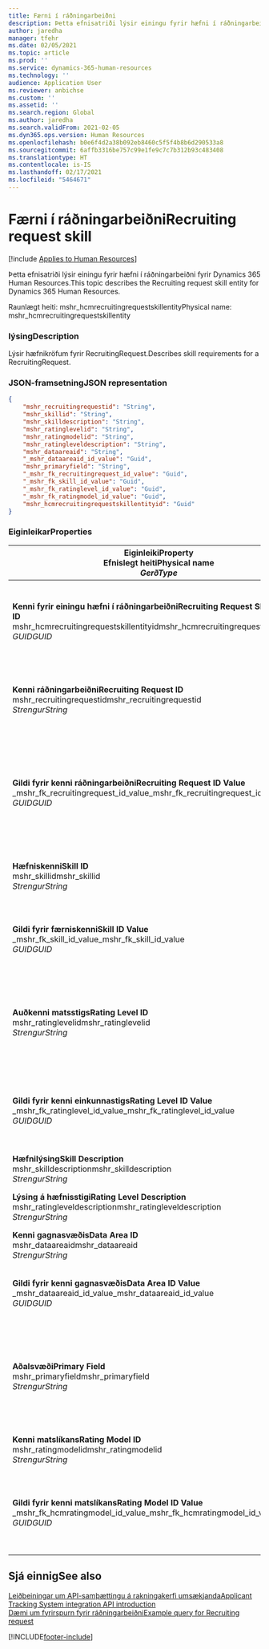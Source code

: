 ```yaml
---
title: Færni í ráðningarbeiðni
description: Þetta efnisatriði lýsir einingu fyrir hæfni í ráðningarbeiðni fyrir Dynamics 365 Human Resources.
author: jaredha
manager: tfehr
ms.date: 02/05/2021
ms.topic: article
ms.prod: ''
ms.service: dynamics-365-human-resources
ms.technology: ''
audience: Application User
ms.reviewer: anbichse
ms.custom: ''
ms.assetid: ''
ms.search.region: Global
ms.author: jaredha
ms.search.validFrom: 2021-02-05
ms.dyn365.ops.version: Human Resources
ms.openlocfilehash: b0e6f4d2a38b092eb8460c5f5f4b8b6d290533a8
ms.sourcegitcommit: 6affb3316be757c99e1fe9c7c7b312b93c483408
ms.translationtype: HT
ms.contentlocale: is-IS
ms.lasthandoff: 02/17/2021
ms.locfileid: "5464671"
---
```

# <a name="recruiting-request-skill"></a><span data-ttu-id="ba7b5-103">Færni í ráðningarbeiðni</span><span class="sxs-lookup"><span data-stu-id="ba7b5-103">Recruiting request skill</span></span>

[!include [Applies to Human Resources](../includes/applies-to-hr.md)]

<span data-ttu-id="ba7b5-104">Þetta efnisatriði lýsir einingu fyrir hæfni í ráðningarbeiðni fyrir Dynamics 365 Human Resources.</span><span class="sxs-lookup"><span data-stu-id="ba7b5-104">This topic describes the Recruiting request skill entity for Dynamics 365 Human Resources.</span></span>

<span data-ttu-id="ba7b5-105">Raunlægt heiti: mshr_hcmrecruitingrequestskillentity</span><span class="sxs-lookup"><span data-stu-id="ba7b5-105">Physical name: mshr_hcmrecruitingrequestskillentity</span></span>

### <a name="description"></a><span data-ttu-id="ba7b5-106">lýsing</span><span class="sxs-lookup"><span data-stu-id="ba7b5-106">Description</span></span>

<span data-ttu-id="ba7b5-107">Lýsir hæfnikröfum fyrir RecruitingRequest.</span><span class="sxs-lookup"><span data-stu-id="ba7b5-107">Describes skill requirements for a RecruitingRequest.</span></span>

### <a name="json-representation"></a><span data-ttu-id="ba7b5-108">JSON-framsetning</span><span class="sxs-lookup"><span data-stu-id="ba7b5-108">JSON representation</span></span>

```json
{
    "mshr_recruitingrequestid": "String",
    "mshr_skillid": "String",
    "mshr_skilldescription": "String",
    "mshr_ratinglevelid": "String",
    "mshr_ratingmodelid": "String",
    "mshr_ratingleveldescription": "String",
    "mshr_dataareaid": "String",
    "_mshr_dataareaid_id_value": "Guid",
    "mshr_primaryfield": "String",
    "_mshr_fk_recruitingrequest_id_value": "Guid",
    "_mshr_fk_skill_id_value": "Guid",
    "_mshr_fk_ratinglevel_id_value": "Guid",
    "_mshr_fk_ratingmodel_id_value": "Guid",
    "mshr_hcmrecruitingrequestskillentityid": "Guid"
}
```

### <a name="properties"></a><span data-ttu-id="ba7b5-109">Eiginleikar</span><span class="sxs-lookup"><span data-stu-id="ba7b5-109">Properties</span></span>

| <span data-ttu-id="ba7b5-110">Eiginleiki</span><span class="sxs-lookup"><span data-stu-id="ba7b5-110">Property</span></span><br><span data-ttu-id="ba7b5-111">**Efnislegt heiti**</span><span class="sxs-lookup"><span data-stu-id="ba7b5-111">**Physical name**</span></span><br><span data-ttu-id="ba7b5-112">**_Gerð_**</span><span class="sxs-lookup"><span data-stu-id="ba7b5-112">**_Type_**</span></span> | <span data-ttu-id="ba7b5-113">Nota</span><span class="sxs-lookup"><span data-stu-id="ba7b5-113">Use</span></span> | <span data-ttu-id="ba7b5-114">lýsing</span><span class="sxs-lookup"><span data-stu-id="ba7b5-114">Description</span></span> |
| --- | --- | --- |
| <span data-ttu-id="ba7b5-115">**Kenni fyrir einingu hæfni í ráðningarbeiðni**</span><span class="sxs-lookup"><span data-stu-id="ba7b5-115">**Recruiting Request Skill Entity ID**</span></span><br><span data-ttu-id="ba7b5-116">mshr_hcmrecruitingrequestskillentityid</span><span class="sxs-lookup"><span data-stu-id="ba7b5-116">mshr_hcmrecruitingrequestskillentityid</span></span><br><span data-ttu-id="ba7b5-117">*GUID*</span><span class="sxs-lookup"><span data-stu-id="ba7b5-117">*GUID*</span></span> | <span data-ttu-id="ba7b5-118">Lesa eingöngu</span><span class="sxs-lookup"><span data-stu-id="ba7b5-118">Read-only</span></span><br><span data-ttu-id="ba7b5-119">Krafa</span><span class="sxs-lookup"><span data-stu-id="ba7b5-119">Required</span></span> | <span data-ttu-id="ba7b5-120">Einkvæmt kerfismyndað kenni fyrir færsluna **Hæfni í ráðningarbeiðni**.</span><span class="sxs-lookup"><span data-stu-id="ba7b5-120">System-generated unique identifier for the **Recruiting Request Skill** record.</span></span> |
| <span data-ttu-id="ba7b5-121">**Kenni ráðningarbeiðni**</span><span class="sxs-lookup"><span data-stu-id="ba7b5-121">**Recruiting Request ID**</span></span><br><span data-ttu-id="ba7b5-122">mshr_recruitingrequestid</span><span class="sxs-lookup"><span data-stu-id="ba7b5-122">mshr_recruitingrequestid</span></span><br><span data-ttu-id="ba7b5-123">*Strengur*</span><span class="sxs-lookup"><span data-stu-id="ba7b5-123">*String*</span></span> | <span data-ttu-id="ba7b5-124">Einskrifanlegt</span><span class="sxs-lookup"><span data-stu-id="ba7b5-124">Write-once</span></span><br><span data-ttu-id="ba7b5-125">Krafa</span><span class="sxs-lookup"><span data-stu-id="ba7b5-125">Required</span></span> | <span data-ttu-id="ba7b5-126">Einkvæmt lesanlegt kenni tengdrar ráðningarbeiðni.</span><span class="sxs-lookup"><span data-stu-id="ba7b5-126">The user-readable unique identifier of the associated recruiting request.</span></span> |
| <span data-ttu-id="ba7b5-127">**Gildi fyrir kenni ráðningarbeiðni**</span><span class="sxs-lookup"><span data-stu-id="ba7b5-127">**Recruiting Request ID Value**</span></span><br><span data-ttu-id="ba7b5-128">_mshr_fk_recruitingrequest_id_value</span><span class="sxs-lookup"><span data-stu-id="ba7b5-128">_mshr_fk_recruitingrequest_id_value</span></span><br><span data-ttu-id="ba7b5-129">*GUID*</span><span class="sxs-lookup"><span data-stu-id="ba7b5-129">*GUID*</span></span> | <span data-ttu-id="ba7b5-130">Lesa eingöngu</span><span class="sxs-lookup"><span data-stu-id="ba7b5-130">Read-only</span></span><br><span data-ttu-id="ba7b5-131">Krafa</span><span class="sxs-lookup"><span data-stu-id="ba7b5-131">Required</span></span><br> <span data-ttu-id="ba7b5-132">Framandlykill: mshr_hcmrecruitingrequestentityid of mshr_hcmrecruitingrequestentity eining</span><span class="sxs-lookup"><span data-stu-id="ba7b5-132">Foreign key: mshr_hcmrecruitingrequestentityid of mshr_hcmrecruitingrequestentity entity</span></span> | <span data-ttu-id="ba7b5-133">Einkvæmt kerfismyndað kenni tengdrar ráðningarbeiðni.</span><span class="sxs-lookup"><span data-stu-id="ba7b5-133">System-generated unique identifier of the associated recruiting request.</span></span> |
| <span data-ttu-id="ba7b5-134">**Hæfniskenni**</span><span class="sxs-lookup"><span data-stu-id="ba7b5-134">**Skill ID**</span></span><br><span data-ttu-id="ba7b5-135">mshr_skillid</span><span class="sxs-lookup"><span data-stu-id="ba7b5-135">mshr_skillid</span></span><br><span data-ttu-id="ba7b5-136">*Strengur*</span><span class="sxs-lookup"><span data-stu-id="ba7b5-136">*String*</span></span><br> | <span data-ttu-id="ba7b5-137">Einskrifanlegt</span><span class="sxs-lookup"><span data-stu-id="ba7b5-137">Write-once</span></span><br><span data-ttu-id="ba7b5-138">Krafa</span><span class="sxs-lookup"><span data-stu-id="ba7b5-138">Required</span></span> | <span data-ttu-id="ba7b5-139">Einkvæmt lesanlegt kenni áskilinnar hæfni.</span><span class="sxs-lookup"><span data-stu-id="ba7b5-139">The user-readable unique identifier of the required skill.</span></span> |
| <span data-ttu-id="ba7b5-140">**Gildi fyrir færniskenni**</span><span class="sxs-lookup"><span data-stu-id="ba7b5-140">**Skill ID Value**</span></span><br><span data-ttu-id="ba7b5-141">_mshr_fk_skill_id_value</span><span class="sxs-lookup"><span data-stu-id="ba7b5-141">_mshr_fk_skill_id_value</span></span><br><span data-ttu-id="ba7b5-142">*GUID*</span><span class="sxs-lookup"><span data-stu-id="ba7b5-142">*GUID*</span></span> | <span data-ttu-id="ba7b5-143">Lesa eingöngu</span><span class="sxs-lookup"><span data-stu-id="ba7b5-143">Read-only</span></span><br><span data-ttu-id="ba7b5-144">Krafa</span><span class="sxs-lookup"><span data-stu-id="ba7b5-144">Required</span></span><br><span data-ttu-id="ba7b5-145">Framandlykill: mshr_hcmskillentityid of mshr_hcmskillentity eining</span><span class="sxs-lookup"><span data-stu-id="ba7b5-145">Foreign key: mshr_hcmskillentityid of mshr_hcmskillentity entity</span></span> | <span data-ttu-id="ba7b5-146">Einkvæmt kerfismyndað kenni áskildrar hæfni.</span><span class="sxs-lookup"><span data-stu-id="ba7b5-146">System-generated unique identifier of the required skill.</span></span> |
| <span data-ttu-id="ba7b5-147">**Auðkenni matsstigs**</span><span class="sxs-lookup"><span data-stu-id="ba7b5-147">**Rating Level ID**</span></span><br><span data-ttu-id="ba7b5-148">mshr_ratinglevelid</span><span class="sxs-lookup"><span data-stu-id="ba7b5-148">mshr_ratinglevelid</span></span><br><span data-ttu-id="ba7b5-149">*Strengur*</span><span class="sxs-lookup"><span data-stu-id="ba7b5-149">*String*</span></span> | <span data-ttu-id="ba7b5-150">Einskrifanlegt</span><span class="sxs-lookup"><span data-stu-id="ba7b5-150">Write-once</span></span><br><span data-ttu-id="ba7b5-151">Valfrjálst</span><span class="sxs-lookup"><span data-stu-id="ba7b5-151">Optional</span></span> | <span data-ttu-id="ba7b5-152">Áskilið stiggildi hæfni sem er valið fyrir starfið byggt á matslíkaninu sem úthlutað er á hæfnina.</span><span class="sxs-lookup"><span data-stu-id="ba7b5-152">The required skill level value selected for the job, based on the rating model assigned to the skill.</span></span> |
| <span data-ttu-id="ba7b5-153">**Gildi fyrir kenni einkunnastigs**</span><span class="sxs-lookup"><span data-stu-id="ba7b5-153">**Rating Level ID Value**</span></span><br><span data-ttu-id="ba7b5-154">_mshr_fk_ratinglevel_id_value</span><span class="sxs-lookup"><span data-stu-id="ba7b5-154">_mshr_fk_ratinglevel_id_value</span></span><br><span data-ttu-id="ba7b5-155">*GUID*</span><span class="sxs-lookup"><span data-stu-id="ba7b5-155">*GUID*</span></span> | <span data-ttu-id="ba7b5-156">Lesa eingöngu</span><span class="sxs-lookup"><span data-stu-id="ba7b5-156">Read-only</span></span><br><span data-ttu-id="ba7b5-157">Valfrjálst</span><span class="sxs-lookup"><span data-stu-id="ba7b5-157">Optional</span></span><br><span data-ttu-id="ba7b5-158">Framandlykill: mshr_hcmratinglevelentityid of mshr_hcmratinglevelentity eining</span><span class="sxs-lookup"><span data-stu-id="ba7b5-158">Foreign key: mshr_hcmratinglevelentityid of mshr_hcmratinglevelentity entity</span></span> | <span data-ttu-id="ba7b5-159">Einkvæmt kerfismyndað kenni fyrir stigið.</span><span class="sxs-lookup"><span data-stu-id="ba7b5-159">System-generated unique identifier for the level.</span></span> |
| <span data-ttu-id="ba7b5-160">**Hæfnilýsing**</span><span class="sxs-lookup"><span data-stu-id="ba7b5-160">**Skill Description**</span></span><br><span data-ttu-id="ba7b5-161">mshr_skilldescription</span><span class="sxs-lookup"><span data-stu-id="ba7b5-161">mshr_skilldescription</span></span><br><span data-ttu-id="ba7b5-162">*Strengur*</span><span class="sxs-lookup"><span data-stu-id="ba7b5-162">*String*</span></span> | <span data-ttu-id="ba7b5-163">Lesa eingöngu</span><span class="sxs-lookup"><span data-stu-id="ba7b5-163">Read-only</span></span><br><span data-ttu-id="ba7b5-164">Krafa</span><span class="sxs-lookup"><span data-stu-id="ba7b5-164">Required</span></span> | <span data-ttu-id="ba7b5-165">Hæfnislýsing.</span><span class="sxs-lookup"><span data-stu-id="ba7b5-165">The skill description.</span></span> |
| <span data-ttu-id="ba7b5-166">**Lýsing á hæfnisstigi**</span><span class="sxs-lookup"><span data-stu-id="ba7b5-166">**Rating Level Description**</span></span><br><span data-ttu-id="ba7b5-167">mshr_ratingleveldescription</span><span class="sxs-lookup"><span data-stu-id="ba7b5-167">mshr_ratingleveldescription</span></span><br><span data-ttu-id="ba7b5-168">*Strengur*</span><span class="sxs-lookup"><span data-stu-id="ba7b5-168">*String*</span></span> | <span data-ttu-id="ba7b5-169">Lesa eingöngu</span><span class="sxs-lookup"><span data-stu-id="ba7b5-169">Read-only</span></span><br><span data-ttu-id="ba7b5-170">Valfrjálst</span><span class="sxs-lookup"><span data-stu-id="ba7b5-170">Optional</span></span> | <span data-ttu-id="ba7b5-171">Lýsing á völdu hæfnisstigi.</span><span class="sxs-lookup"><span data-stu-id="ba7b5-171">The description of the selected skill level.</span></span> |
| <span data-ttu-id="ba7b5-172">**Kenni gagnasvæðis**</span><span class="sxs-lookup"><span data-stu-id="ba7b5-172">**Data Area ID**</span></span><br><span data-ttu-id="ba7b5-173">mshr_dataareaid</span><span class="sxs-lookup"><span data-stu-id="ba7b5-173">mshr_dataareaid</span></span><br><span data-ttu-id="ba7b5-174">*Strengur*</span><span class="sxs-lookup"><span data-stu-id="ba7b5-174">*String*</span></span> | <span data-ttu-id="ba7b5-175">Lesa/skrifa</span><span class="sxs-lookup"><span data-stu-id="ba7b5-175">Read/write</span></span><br><span data-ttu-id="ba7b5-176">Valfrjálst</span><span class="sxs-lookup"><span data-stu-id="ba7b5-176">Optional</span></span> | <span data-ttu-id="ba7b5-177">Tilgreinir lögaðilann (fyrirtækið).</span><span class="sxs-lookup"><span data-stu-id="ba7b5-177">Specifies the legal entity (company).</span></span> |
| <span data-ttu-id="ba7b5-178">**Gildi fyrir kenni gagnasvæðis**</span><span class="sxs-lookup"><span data-stu-id="ba7b5-178">**Data Area ID Value**</span></span><br><span data-ttu-id="ba7b5-179">_mshr_dataareaid_id_value</span><span class="sxs-lookup"><span data-stu-id="ba7b5-179">_mshr_dataareaid_id_value</span></span><br><span data-ttu-id="ba7b5-180">*GUID*</span><span class="sxs-lookup"><span data-stu-id="ba7b5-180">*GUID*</span></span> | <span data-ttu-id="ba7b5-181">Lesa eingöngu</span><span class="sxs-lookup"><span data-stu-id="ba7b5-181">Read-only</span></span><br><span data-ttu-id="ba7b5-182">Valfrjálst</span><span class="sxs-lookup"><span data-stu-id="ba7b5-182">Optional</span></span><br><span data-ttu-id="ba7b5-183">Framandlykill: cdm_companyid of cdm_company entity</span><span class="sxs-lookup"><span data-stu-id="ba7b5-183">Foreign key: cdm_companyid of cdm_company entity</span></span> | <span data-ttu-id="ba7b5-184">Kerfismyndað GUID-gildi sem tilgreinir lögaðilann (fyrirtækið).</span><span class="sxs-lookup"><span data-stu-id="ba7b5-184">System-generated GUID value identifying the legal entity (company).</span></span> |
| <span data-ttu-id="ba7b5-185">**Aðalsvæði**</span><span class="sxs-lookup"><span data-stu-id="ba7b5-185">**Primary Field**</span></span><br><span data-ttu-id="ba7b5-186">mshr_primaryfield</span><span class="sxs-lookup"><span data-stu-id="ba7b5-186">mshr_primaryfield</span></span><br><span data-ttu-id="ba7b5-187">*Strengur*</span><span class="sxs-lookup"><span data-stu-id="ba7b5-187">*String*</span></span> | <span data-ttu-id="ba7b5-188">Lesa eingöngu</span><span class="sxs-lookup"><span data-stu-id="ba7b5-188">Read-only</span></span><br><span data-ttu-id="ba7b5-189">Krafa</span><span class="sxs-lookup"><span data-stu-id="ba7b5-189">Required</span></span> | <span data-ttu-id="ba7b5-190">Samsetning á gildi ráðningarbeiðni og kenni hæfni sem önnur aðferð til að auðkenna færsluna.</span><span class="sxs-lookup"><span data-stu-id="ba7b5-190">Concatenation of Recruiting Request value and Skill ID as another method to uniquely identify the record.</span></span> |
| <span data-ttu-id="ba7b5-191">**Kenni matslíkans**</span><span class="sxs-lookup"><span data-stu-id="ba7b5-191">**Rating Model ID**</span></span><br><span data-ttu-id="ba7b5-192">mshr_ratingmodelid</span><span class="sxs-lookup"><span data-stu-id="ba7b5-192">mshr_ratingmodelid</span></span><br><span data-ttu-id="ba7b5-193">*Strengur*</span><span class="sxs-lookup"><span data-stu-id="ba7b5-193">*String*</span></span> | <span data-ttu-id="ba7b5-194">Lesa-skrifa</span><span class="sxs-lookup"><span data-stu-id="ba7b5-194">Read-write</span></span><br><span data-ttu-id="ba7b5-195">Krafa</span><span class="sxs-lookup"><span data-stu-id="ba7b5-195">Required</span></span> | <span data-ttu-id="ba7b5-196">Matslíkanið sem notað er til að meta hæfnina.</span><span class="sxs-lookup"><span data-stu-id="ba7b5-196">The rating model used to rate the skill.</span></span> |
| <span data-ttu-id="ba7b5-197">**Gildi fyrir kenni matslíkans**</span><span class="sxs-lookup"><span data-stu-id="ba7b5-197">**Rating Model ID Value**</span></span><br><span data-ttu-id="ba7b5-198">_mshr_fk_hcmratingmodel_id_value</span><span class="sxs-lookup"><span data-stu-id="ba7b5-198">_mshr_fk_hcmratingmodel_id_value</span></span><br><span data-ttu-id="ba7b5-199">*GUID*</span><span class="sxs-lookup"><span data-stu-id="ba7b5-199">*GUID*</span></span> | <span data-ttu-id="ba7b5-200">Lesa eingöngu</span><span class="sxs-lookup"><span data-stu-id="ba7b5-200">Read-only</span></span><br><span data-ttu-id="ba7b5-201">Krafa</span><span class="sxs-lookup"><span data-stu-id="ba7b5-201">Required</span></span><br><span data-ttu-id="ba7b5-202">Framandlykill: mshr_hcmratingmodelentityid of mshr_hcmratingmodelentity eining</span><span class="sxs-lookup"><span data-stu-id="ba7b5-202">Foreign key: mshr_hcmratingmodelentityid of mshr_hcmratingmodelentity entity</span></span> | <span data-ttu-id="ba7b5-203">Einkvæmt kerfismyndað kenni matslíkansins sem notað er til að meta hæfnina.</span><span class="sxs-lookup"><span data-stu-id="ba7b5-203">System-generated unique identifier of the rating model used to rate the skill.</span></span> |

## <a name="see-also"></a><span data-ttu-id="ba7b5-204">Sjá einnig</span><span class="sxs-lookup"><span data-stu-id="ba7b5-204">See also</span></span>

[<span data-ttu-id="ba7b5-205">Leiðbeiningar um API-samþættingu á rakningakerfi umsækjanda</span><span class="sxs-lookup"><span data-stu-id="ba7b5-205">Applicant Tracking System integration API introduction</span></span>](hr-admin-integration-ats-api-introduction.md)<br>
[<span data-ttu-id="ba7b5-206">Dæmi um fyrirspurn fyrir ráðningarbeiðni</span><span class="sxs-lookup"><span data-stu-id="ba7b5-206">Example query for Recruiting request</span></span>](hr-admin-integration-ats-api-recruiting-request-example-query.md)


[!INCLUDE[footer-include](../includes/footer-banner.md)]